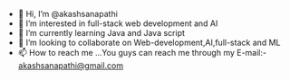 - 👋 Hi, I’m @akashsanapathi
- 👀 I’m interested in full-stack web development and AI
- 🌱 I’m currently learning Java and Java script
- 💞️ I’m looking to collaborate on Web-development,AI,full-stack and ML
- 📫 How to reach me ...You guys can reach me through my E-mail:- akashsanapathi@gmail.com

<!---
akashsanapathi/akashsanapathi is a ✨ special ✨ repository because its `README.md` (this file) appears on your GitHub profile.
You can click the Preview link to take a look at your changes.
--->
